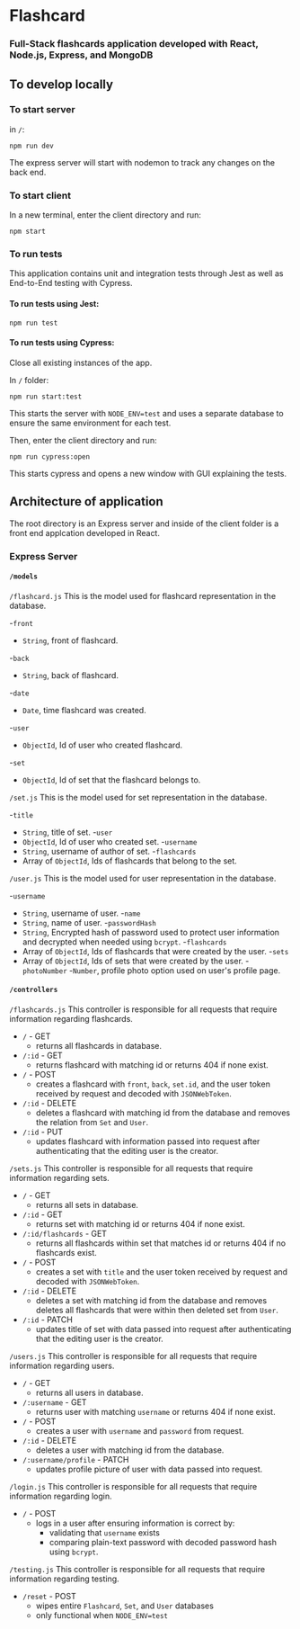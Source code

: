 # Flashcard

### Full-Stack flashcards application developed with React, Node.js, Express, and MongoDB

## To develop locally

### To start server

in `/`:
```
npm run dev
```
The express server will start with nodemon to track any changes on the back end.

### To start client

In a new terminal, enter the client directory and run: 
```
npm start
```

### To run tests

This application contains unit and integration tests through Jest as well as End-to-End testing with Cypress.

#### To run tests using Jest: 
```
npm run test
```
#### To run tests using Cypress:
Close all existing instances of the app.

In `/` folder:
```
npm run start:test
```
This starts the server with `NODE_ENV=test` and uses a separate database to ensure the same environment for each test.

Then, enter the client directory and run: 
```
npm run cypress:open
```
This starts cypress and opens a new window with GUI explaining the tests.

## Architecture of application

The root directory is an Express server and inside of the client folder is a front end applcation developed in React.

### Express Server

#### `/models`

`/flashcard.js`
This is the model used for flashcard representation in the database.

-`front`
  - `String`, front of flashcard. 

-`back`
  - `String`, back of flashcard. 

-`date`
  - `Date`, time flashcard was created. 

-`user`
  - `ObjectId`, Id of user who created flashcard. 

-`set`
  - `ObjectId`, Id of set that the flashcard belongs to. 
  
`/set.js`
This is the model used for set representation in the database.

-`title`
  - `String`, title of set. 
-`user`
  - `ObjectId`, Id of user who created set. 
-`username`
  - `String`, username of author of set.
-`flashcards`
  - Array of `ObjectId`, Ids of flashcards that belong to the set. 

`/user.js`
This is the model used for user representation in the database.

-`username`
  - `String`, username of user. 
-`name`
  - `String`, name of user. 
-`passwordHash`
  - `String`, Encrypted hash of password used to protect user information and decrypted when needed using `bcrypt`.
-`flashcards`
  - Array of `ObjectId`, Ids of flashcards that were created by the user. 
-`sets`
  - Array of `ObjectId`, Ids of sets that were created by the user.
-`photoNumber`
  -`Number`, profile photo option used on user's profile page.

#### `/controllers`

`/flashcards.js`
This controller is responsible for all requests that require information regarding flashcards. 

- `/` - GET 
  - returns all flashcards in database.
- `/:id` - GET
  - returns flashcard with matching id or returns 404 if none exist.
- `/` - POST
  - creates a flashcard with `front`, `back`, `set.id`, and the user token received by request and decoded with `JSONWebToken`.
- `/:id` - DELETE
  - deletes a flashcard with matching id from the database and removes the relation from `Set` and `User`.
- `/:id` - PUT
  - updates flashcard with information passed into request after authenticating that the editing user is the creator.

`/sets.js`
This controller is responsible for all requests that require information regarding sets. 

- `/` - GET 
  - returns all sets in database.
- `/:id` - GET
  - returns set with matching id or returns 404 if none exist.
- `/:id/flashcards` - GET
  - returns all flashcards within set that matches id or returns 404 if no flashcards exist.
- `/` - POST
  - creates a set with `title` and the user token received by request and decoded with `JSONWebToken`.
- `/:id` - DELETE
  - deletes a set with matching id from the database and removes deletes all flashcards that were within then deleted set from `User`.
- `/:id` - PATCH
  - updates title of set with data passed into request after authenticating that the editing user is the creator.

`/users.js`
This controller is responsible for all requests that require information regarding users. 

- `/` - GET 
  - returns all users in database.
- `/:username` - GET
  - returns user with matching `username` or returns 404 if none exist.
- `/` - POST
  - creates a user with `username` and `password` from request.
- `/:id` - DELETE
  - deletes a user with matching id from the database.
- `/:username/profile` - PATCH
  - updates profile picture of user with data passed into request.

`/login.js`
This controller is responsible for all requests that require information regarding login. 

- `/` - POST
  - logs in a user after ensuring information is correct by:
    - validating that `username` exists 
    - comparing plain-text password with decoded password hash using `bcrypt`.

`/testing.js`
This controller is responsible for all requests that require information regarding testing. 

- `/reset` - POST
  - wipes entire `Flashcard`, `Set`, and `User` databases
  - only functional when `NODE_ENV=test`

